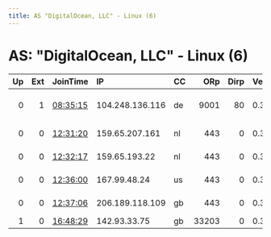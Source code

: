 ```yaml
---
title: AS "DigitalOcean, LLC" - Linux (6)
---
```


# AS: "DigitalOcean, LLC" - Linux (6)

|   Up |   Ext | JoinTime                                                                                            | IP              | CC   |   ORp |   Dirp | Version   | Contact                   | Nickname   |   eFamMembers |
|-----:|------:|:----------------------------------------------------------------------------------------------------|:----------------|:-----|------:|-------:|:----------|:--------------------------|:-----------|--------------:|
|    0 |     1 | [08:35:15](https://metrics.torproject.org/rs.html#details/750AD9ABA65C4E6BF6B5B671776221B09007425D) | 104.248.136.116 | de   |  9001 |     80 | 0.3.4.9   | root at 104 dot 248 dot 1 | Speed      |             1 |
|    0 |     0 | [12:31:20](https://metrics.torproject.org/rs.html#details/2E4D5CC2B9F61A27D31A3710D52CB419B998DB8B) | 159.65.207.161  | nl   |   443 |      0 | 0.3.4.9   | chanhui1996 at gmail dot  | maproom2   |             1 |
|    0 |     0 | [12:32:17](https://metrics.torproject.org/rs.html#details/BB578321C45C9F54DFD25383BC8E5138705A2184) | 159.65.193.22   | nl   |   443 |      0 | 0.3.4.9   | chanhui1996 at gmail dot  | maproom3   |             1 |
|    0 |     0 | [12:36:00](https://metrics.torproject.org/rs.html#details/4EBE021D7D972A9F544B856E2376E6A8751F5301) | 167.99.48.24    | us   |   443 |      0 | 0.3.4.9   | chanhui1996 at gmail dot  | maproom6   |             1 |
|    0 |     0 | [12:37:06](https://metrics.torproject.org/rs.html#details/1F487BFB69FD7447A6F8BCA8C37A3DFFFCC223C4) | 206.189.118.109 | gb   |   443 |      0 | 0.3.4.9   | chanhui1996 at gmail dot  | maproom7   |             1 |
|    1 |     0 | [16:48:29](https://metrics.torproject.org/rs.html#details/726AC82FAF9171755A75CD7ECB87CB6B86E22D1E) | 142.93.33.75    | gb   | 33203 |      0 | 0.3.4.9   | None                      | Unnamed    |             1 |

